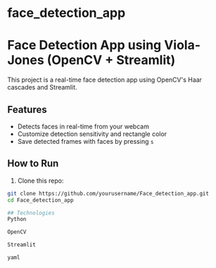 # face_detection_app

# Face Detection App using Viola-Jones (OpenCV + Streamlit)

This project is a real-time face detection app using OpenCV's Haar cascades and Streamlit.

## Features
- Detects faces in real-time from your webcam
- Customize detection sensitivity and rectangle color
- Save detected frames with faces by pressing `s`

## How to Run

1. Clone this repo:
```bash
git clone https://github.com/yourusername/Face_detection_app.git
cd Face_detection_app

## Technologies
Python

OpenCV

Streamlit

yaml


